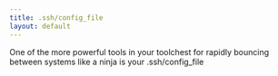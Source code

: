 ```yaml
---
title: .ssh/config_file
layout: default
---
```


One of the more powerful tools in your toolchest for rapidly bouncing between systems like a ninja is your .ssh/config_file
